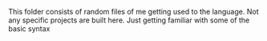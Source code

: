 This folder consists of random files of me getting used to the language.
Not any specific projects are built here. Just getting familiar with some of the basic syntax